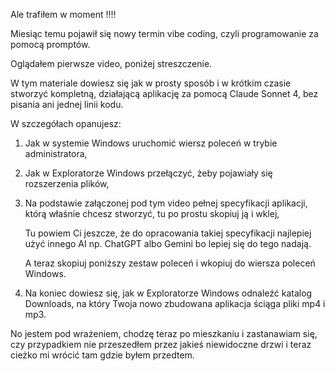 
Ale trafiłem w moment !!!!

Miesiąc temu pojawił się nowy termin vibe coding, czyli programowanie za pomocą promptów.

Oglądałem pierwsze video, poniżej streszczenie.

W tym materiale dowiesz się jak w prosty sposób i w krótkim czasie stworzyć kompletną, działającą aplikację za pomocą Claude Sonnet 4, bez pisania ani jednej linii kodu.

W szczegółach opanujesz:

1. Jak w systemie Windows uruchomić wiersz poleceń w trybie administratora,

2. Jak w Exploratorze Windows przełączyć, żeby pojawiały się rozszerzenia plików,

3. Na podstawie załączonej pod tym video pełnej specyfikacji aplikacji, którą właśnie chcesz stworzyć,
   tu po prostu skopiuj ją i wklej, 

   Tu powiem Ci jeszcze, że do opracowania takiej specyfikacji najlepiej użyć innego AI np. ChatGPT albo Gemini bo lepiej się do tego nadają.

   A teraz skopiuj poniższy zestaw poleceń i wkopiuj do wiersza poleceń Windows.

4. Na koniec dowiesz się, jak w Exploratorze Windows odnaleźć katalog Downloads, na który Twoja nowo zbudowana aplikacja ściąga pliki mp4 i mp3.

No jestem pod wrażeniem, chodzę teraz po mieszkaniu i zastanawiam się, czy przypadkiem nie przeszedłem przez jakieś niewidoczne drzwi i teraz cieżko mi wrócić tam gdzie byłem przedtem.
